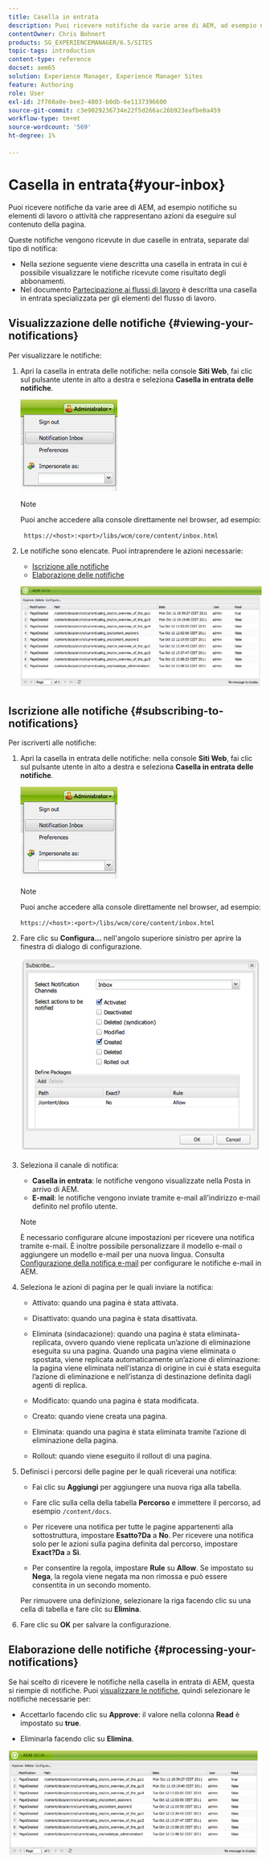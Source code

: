 ```yaml
---
title: Casella in entrata
description: Puoi ricevere notifiche da varie aree di AEM, ad esempio notifiche su elementi di lavoro o attività che rappresentano azioni da eseguire sul contenuto della pagina.
contentOwner: Chris Bohnert
products: SG_EXPERIENCEMANAGER/6.5/SITES
topic-tags: introduction
content-type: reference
docset: aem65
solution: Experience Manager, Experience Manager Sites
feature: Authoring
role: User
exl-id: 2f760a0e-bee3-4803-b0db-6e1137396600
source-git-commit: c3e9029236734e22f5d266ac26b923eafbe0a459
workflow-type: tm+mt
source-wordcount: '569'
ht-degree: 1%

---
```


# Casella in entrata{#your-inbox}

Puoi ricevere notifiche da varie aree di AEM, ad esempio notifiche su elementi di lavoro o attività che rappresentano azioni da eseguire sul contenuto della pagina.

Queste notifiche vengono ricevute in due caselle in entrata, separate dal tipo di notifica:

* Nella sezione seguente viene descritta una casella in entrata in cui è possibile visualizzare le notifiche ricevute come risultato degli abbonamenti.
* Nel documento [Partecipazione ai flussi di lavoro](/help/sites-classic-ui-authoring/classic-workflows-participating.md) è descritta una casella in entrata specializzata per gli elementi del flusso di lavoro.

## Visualizzazione delle notifiche {#viewing-your-notifications}

Per visualizzare le notifiche:

1. Apri la casella in entrata delle notifiche: nella console **Siti Web**, fai clic sul pulsante utente in alto a destra e seleziona **Casella in entrata delle notifiche**.

   ![schermata_shot_2012-02-08at105226am](assets/screen_shot_2012-02-08at105226am.png)

   >[!NOTE]
   >
   >Puoi anche accedere alla console direttamente nel browser, ad esempio:
   >
   >
   >` https://<host>:<port>/libs/wcm/core/content/inbox.html`

1. Le notifiche sono elencate. Puoi intraprendere le azioni necessarie:

   * [Iscrizione alle notifiche](#subscribing-to-notifications)
   * [Elaborazione delle notifiche](#processing-your-notifications)

   ![chlimage_1-4](assets/chlimage_1-4.jpeg)

## Iscrizione alle notifiche {#subscribing-to-notifications}

Per iscriverti alle notifiche:

1. Apri la casella in entrata delle notifiche: nella console **Siti Web**, fai clic sul pulsante utente in alto a destra e seleziona **Casella in entrata delle notifiche**.

   ![schermata_shot_2012-02-08at105226am-1](assets/screen_shot_2012-02-08at105226am-1.png)

   >[!NOTE]
   >
   >Puoi anche accedere alla console direttamente nel browser, ad esempio:
   >
   >
   >`https://<host>:<port>/libs/wcm/core/content/inbox.html`

1. Fare clic su **Configura...** nell&#39;angolo superiore sinistro per aprire la finestra di dialogo di configurazione.

   ![schermata_shot_2012-02-08at111056am](assets/screen_shot_2012-02-08at111056am.png)

1. Seleziona il canale di notifica:

   * **Casella in entrata**: le notifiche vengono visualizzate nella Posta in arrivo di AEM.
   * **E-mail**: le notifiche vengono inviate tramite e-mail all&#39;indirizzo e-mail definito nel profilo utente.

   >[!NOTE]
   >
   >È necessario configurare alcune impostazioni per ricevere una notifica tramite e-mail. È inoltre possibile personalizzare il modello e-mail o aggiungere un modello e-mail per una nuova lingua. Consulta [Configurazione della notifica e-mail](/help/sites-administering/notification.md#configuringemailnotification) per configurare le notifiche e-mail in AEM.

1. Seleziona le azioni di pagina per le quali inviare la notifica:

   * Attivato: quando una pagina è stata attivata.
   * Disattivato: quando una pagina è stata disattivata.
   * Eliminata (sindacazione): quando una pagina è stata eliminata-replicata, ovvero quando viene replicata un’azione di eliminazione eseguita su una pagina.
Quando una pagina viene eliminata o spostata, viene replicata automaticamente un’azione di eliminazione: la pagina viene eliminata nell’istanza di origine in cui è stata eseguita l’azione di eliminazione e nell’istanza di destinazione definita dagli agenti di replica.

   * Modificato: quando una pagina è stata modificata.
   * Creato: quando viene creata una pagina.
   * Eliminata: quando una pagina è stata eliminata tramite l’azione di eliminazione della pagina.
   * Rollout: quando viene eseguito il rollout di una pagina.

1. Definisci i percorsi delle pagine per le quali riceverai una notifica:

   * Fai clic su **Aggiungi** per aggiungere una nuova riga alla tabella.
   * Fare clic sulla cella della tabella **Percorso** e immettere il percorso, ad esempio `/content/docs`.

   * Per ricevere una notifica per tutte le pagine appartenenti alla sottostruttura, impostare **Esatto?Da** a **No**.
Per ricevere una notifica solo per le azioni sulla pagina definita dal percorso, impostare **Exact?Da** a **Sì**.

   * Per consentire la regola, impostare **Rule** su **Allow**. Se impostato su **Nega**, la regola viene negata ma non rimossa e può essere consentita in un secondo momento.

   Per rimuovere una definizione, selezionare la riga facendo clic su una cella di tabella e fare clic su **Elimina**.

1. Fare clic su **OK** per salvare la configurazione.

## Elaborazione delle notifiche {#processing-your-notifications}

Se hai scelto di ricevere le notifiche nella casella in entrata di AEM, questa si riempie di notifiche. Puoi [visualizzare le notifiche](#viewing-your-notifications), quindi selezionare le notifiche necessarie per:

* Accettarlo facendo clic su **Approve**: il valore nella colonna **Read** è impostato su **true**.

* Eliminarla facendo clic su **Elimina**.

![chlimage_1-5](assets/chlimage_1-5.jpeg)
